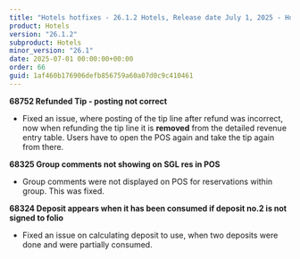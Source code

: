 ```yaml
---
title: "Hotels hotfixes - 26.1.2 Hotels, Release date July 1, 2025 - Hotfixes"
product: Hotels
version: "26.1.2"
subproduct: Hotels
minor_version: "26.1"
date: 2025-07-01 00:00:00+00:00
order: 66
guid: 1af460b176906defb856759a60a07d0c9c410461
---
```


<div><strong>68752 Refunded Tip - posting not correct</strong>
<ul><li>Fixed an issue, where posting of the tip line after refund was incorrect, now when refunding the tip line it is <b>removed</b> from the detailed revenue entry table. Users have to open the POS again and take the tip again from there.</li></ul>
<strong>68325 Group comments not showing on SGL res in POS</strong>
<ul><li>Group comments were not displayed on POS for reservations within group. This was fixed.</li></ul>
<strong>68324 Deposit appears when it has been consumed if deposit no.2 is not signed to folio</strong>
<ul><li>Fixed an issue on calculating deposit to use, when two deposits were done and were partially consumed.</li></ul></div>
